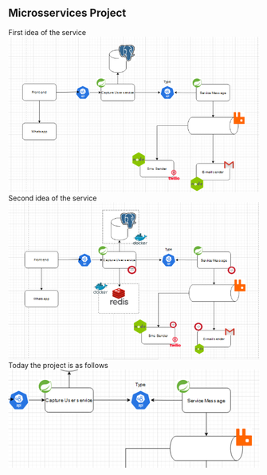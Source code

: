## Microsservices Project

First idea of the service
![img](./assets/desenho-arch01.png)
Second idea of the service
![img](./assets/desenho-arch02.png)
Today the project is as follows
![img](./assets/state-today.png)
